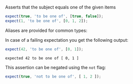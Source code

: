 Asserts that the subject equals one of the given items

```javascript
expect(true, 'to be one of', [true, false]);
expect(1, 'to be one of', [0, 1, 2]);
```

Aliases are provided for common types:

In case of a failing expectation you get the following output:

```javascript
expect(42, 'to be one of', [0, 1]);
```

```output
expected 42 to be one of [ 0, 1 ]
```


This assertion can be negated using the `not` flag:

```javascript
expect(true, 'not to be one of', [ 1, 2 ]);
```
